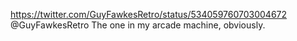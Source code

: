 https://twitter.com/GuyFawkesRetro/status/534059760703004672 @GuyFawkesRetro The one in my arcade machine, obviously.